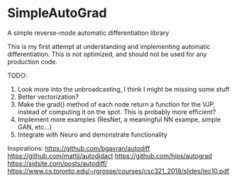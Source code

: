 # SimpleAutoGrad
A simple reverse-mode automatic differentiation library

This is my first attempt at understanding and implementing automatic differentiation. This is not optimized, and should not be used for any production code. 

TODO:
1) Look more into the unbroadcasting, I think I might be missing some stuff
2) Better vectorization?
3) Make the grad() method of each node return a function for the VJP, instead of computing it on the spot. This is probably more efficient?
4) Implement more examples (ResNet, a meaningful NN exampe, simple GAN, etc...)
5) Integrate with Neuro and demonstrate functionality

Inspirations:
https://github.com/bgavran/autodiff
https://github.com/mattjj/autodidact
https://github.com/hips/autograd
https://sidsite.com/posts/autodiff/
https://www.cs.toronto.edu/~rgrosse/courses/csc321_2018/slides/lec10.pdf
